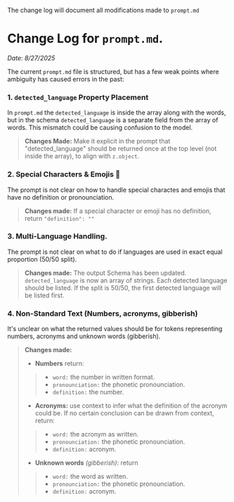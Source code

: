 The change log will document all modifications made to `prompt.md`

# Change Log for `prompt.md`.
*Date: 8/27/2025*

The current `prompt.md` file is structured, but has a few weak points where ambiguity has caused errors in the past:

### 1. **`detected_language` Property Placement**

In `prompt.md` the `detected_language` is inside the array along with the words, but in the schema `detected_language` is a separate field from the array of words. This mismatch could be causing confusion to the model.

> **Changes Made:** Make it explicit in the prompt that "detected_language" should be returned once at the top level (not inside the array), to align with `z.object`.

### 2. **Special Characters & Emojis 🚩**

The prompt is not clear on how to handle special charactes and emojis that have no definition or pronounciation.

> **Changes made:** If a special character or emoji has no definition, return `"definition": ""`

### 3. **Multi-Language Handling.**

The prompt is not clear on what to do if languages are used in exact equal proportion (50/50 split).

> **Changes made:** The output Schema has been updated. `detected_language` is now an array of strings. Each detected language should be listed. If the split is 50/50, the first detected language will be listed first.

### 4. **Non-Standard Text (Numbers, acronyms, gibberish)**
It's unclear on what the returned values should be for tokens representing numbers, acronyms and unknown words (gibberish).

> **Changes made:**
> - **Numbers** return: 
> > - `word:` the number in written format.
> > - `pronounciation:` the phonetic pronounciation.
> > - `definition:` the number.
> - **Acronyms:** use context to infer what the definition of the acronym could be. If no certain conclusion can be drawn from context, return: 
> > - `word:` the acronym as written.
> > - `pronounciation:` the phonetic pronounciation.
> > - `definition:` acronym.
> - **Unknown words** *(gibberish)*: return
> > - `word:` the word as written.
> > - `pronounciation:` the phonetic pronounciation.
> > - `definition:` acronym.